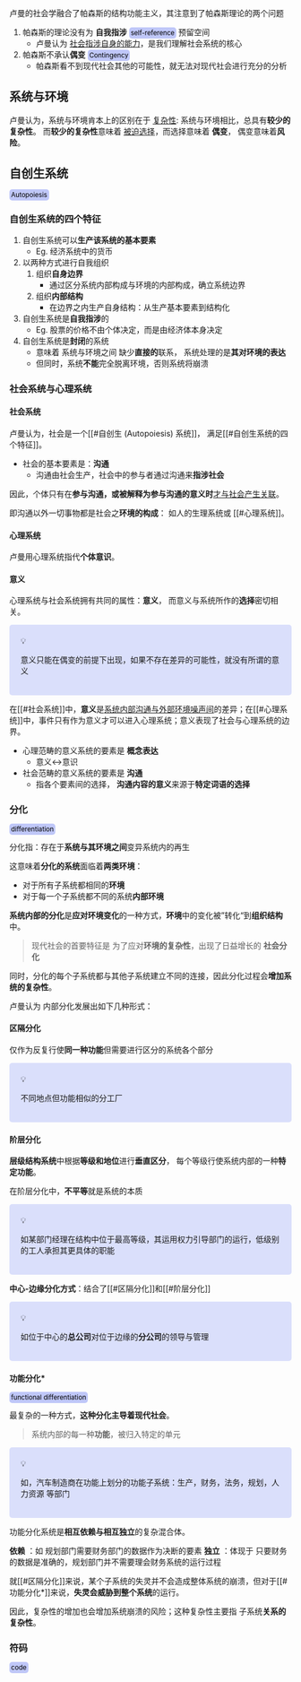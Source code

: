 ---
---

卢曼的社会学融合了帕森斯的结构功能主义，其注意到了帕森斯理论的两个问题

1. 帕森斯的理论没有为 **自我指涉** <small style="background-color:rgba(166, 177, 247, 0.7);padding:3px;border-radius:5px;color:black">self-reference</small> 预留空间
	- 卢曼认为 <u>社会指涉自身的能力</u>，是我们理解社会系统的核心
2. 帕森斯不承认**偶变** <small style="background-color:rgba(166, 177, 247, 0.7);padding:3px;border-radius:5px;color:black">Contingency</small>
	- 帕森斯看不到现代社会其他的可能性，就无法对现代社会进行充分的分析

## 系统与环境

卢曼认为，系统与环境肯本上的区别在于 <u>复杂性</u>: 系统与环境相比，总具有**较少的复杂性**。
而**较少的复杂性**意味着 <u>被迫选择</u>，而选择意味着 **偶变**， 偶变意味着**风险**。

## 自创生系统
<small style="background-color:rgba(166, 177, 247, 0.7);padding:3px;border-radius:5px;color:black">Autopoiesis</small>

### 自创生系统的四个特征

1. 自创生系统可以**生产该系统的基本要素**
	- Eg. 经济系统中的货币
2. 以两种方式进行自我组织
	1. 组织**自身边界**
		- 通过区分系统内部构成与环境的内部构成，确立系统边界
	2. 组织**内部结构**
		- 在边界之内生产自身结构：从生产基本要素到结构化
3. 自创生系统是**自我指涉**的
	- Eg. 股票的价格不由个体决定，而是由经济体本身决定
4. 自创生系统是**封闭**的系统
	- 意味着 系统与环境之间 缺少**直接的**联系， 系统处理的是**其对环境的表达**
	- 但同时，系统**不能**完全脱离环境，否则系统将崩溃

### 社会系统与心理系统

#### 社会系统

卢曼认为，社会是一个[[#自创生 (Autopoiesis) 系统]]， 满足[[#自创生系统的四个特征]]。

- 社会的基本要素是：**沟通**
	- 沟通由社会生产，社会中的参与者通过沟通来**指涉社会**

因此，个体只有在**参与沟通，或被解释为参与沟通的意义时**<u>才与社会产生关联</u>。

即沟通以外一切事物都是社会之**环境的构成**： 如人的生理系统或 [[#心理系统]]。

#### 心理系统

卢曼用心理系统指代**个体意识**。

#### 意义

心理系统与社会系统拥有共同的属性：**意义**， 而意义与系统所作的**选择**密切相关。

<div style="background-color:rgba(166, 177, 247,0.4);padding:20px;border-radius:5px"><span>💡</span><br><p>意义只能在偶变的前提下出现，如果不存在差异的可能性，就没有所谓的意义</p></div>

在[[#社会系统]]中，**意义**是<u>系统内部沟通与外部环境噪声间</u>的差异；在[[#心理系统]]中，事件只有作为意义才可以进入心理系统；意义表现了社会与心理系统的边界。

- 心理范畴的意义系统的要素是 **概念表达**
	- 意义<->意识
- 社会范畴的意义系统的要素是 **沟通**
	- 指各个要素间的选择， **沟通内容的意义**来源于**特定词语的选择**


### 分化
<small style="background-color:rgba(166, 177, 247, 0.7);padding:3px;border-radius:5px;color:black">differentiation</small>

分化指：存在于**系统与其环境之间**变异系统内的再生

这意味着**分化的系统**面临着**两类环境**：
- 对于所有子系统都相同的**环境**
- 对于每一个子系统都不同的系统**内部环境**

**系统内部的分化**是**应对环境变化**的一种方式，**环境**中的变化被”转化“到**组织结构**中。

> 现代社会的首要特征是 为了应对**环境的复杂性**，出现了日益增长的 **社会分化**

同时，分化的每个子系统都与其他子系统建立不同的连接，因此分化过程会**增加系统的复杂性**。

卢曼认为 内部分化发展出如下几种形式：

#### 区隔分化

仅作为反复行使**同一种功能**但需要进行区分的系统各个部分

<div style="background-color:rgba(166, 177, 247,0.4);padding:20px;border-radius:5px"><span>💡</span><br><p>不同地点但功能相似的分工厂</p></div>

#### 阶层分化

**层级结构系统**中根据**等级和地位**进行**垂直区分**， 每个等级行使系统内部的一种**特定功能**。

在阶层分化中，**不平等**就是系统的本质

<div style="background-color:rgba(166, 177, 247,0.4);padding:20px;border-radius:5px"><span>💡</span><br><p>如某部门经理在结构中位于最高等级，其运用权力引导部门的运行，低级别的工人承担其更具体的职能
</p></div>

**中心-边缘分化方式**：结合了[[#区隔分化]]和[[#阶层分化]]

<div style="background-color:rgba(166, 177, 247,0.4);padding:20px;border-radius:5px"><span>💡</span><br><p>如位于中心的<b>总公司</b>对位于边缘的<b>分公司</b>的领导与管理</p></div>

#### 功能分化*
<small style="background-color:rgba(166, 177, 247, 0.7);padding:3px;border-radius:5px;color:black">functional differentiation</small>

最复杂的一种方式，**这种分化主导着现代社会**。

> 系统内部的每一种**功能**，被归入特定的单元

<div style="background-color:rgba(166, 177, 247,0.4);padding:20px;border-radius:5px"><span>💡</span><br><p>如，汽车制造商在功能上划分的功能子系统：生产，财务，法务，规划，人力资源 等部门</p></div>

功能分化系统是**相互依赖与相互独立**的复杂混合体。

**依赖** ：如 规划部门需要财务部门的数据作为决断的要素
**独立** ：体现于 只要财务的数据是准确的，规划部门并不需要理会财务系统的运行过程

就[[#区隔分化]]来说，某个子系统的失灵并不会造成整体系统的崩溃，但对于[[#功能分化*]]来说，**失灵会威胁到整个系统**的运行。

因此，复杂性的增加也会增加系统崩溃的风险；这种复杂性主要指 子系统**关系的复杂性**。

### 符码
<small style="background-color:rgba(166, 177, 247, 0.7);padding:3px;border-radius:5px;color:black">code</small>


